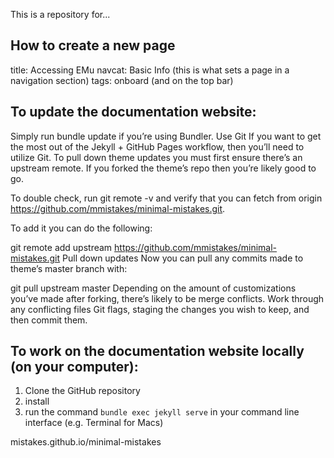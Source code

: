 
This is a repository for...

## How to create a new page

title: Accessing EMu
navcat: Basic Info (this is what sets a page in a navigation section)
tags: onboard (and on the top bar)

## To update the documentation website:
Simply run bundle update if you’re using Bundler.
Use Git
If you want to get the most out of the Jekyll + GitHub Pages workflow, then you’ll need to utilize Git. To pull down theme updates you must first ensure there’s an upstream remote. If you forked the theme’s repo then you’re likely good to go.

To double check, run git remote -v and verify that you can fetch from origin https://github.com/mmistakes/minimal-mistakes.git.

To add it you can do the following:

git remote add upstream https://github.com/mmistakes/minimal-mistakes.git
Pull down updates
Now you can pull any commits made to theme’s master branch with:

git pull upstream master
Depending on the amount of customizations you’ve made after forking, there’s likely to be merge conflicts. Work through any conflicting files Git flags, staging the changes you wish to keep, and then commit them.

## To work on the documentation website locally (on your computer):

1. Clone the GitHub repository
1. install
1. run the command `bundle exec jekyll serve` in your command line interface (e.g. Terminal for Macs)


mistakes.github.io/minimal-mistakes
